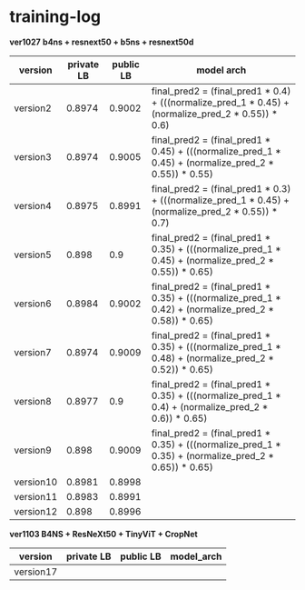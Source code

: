 # training-log

**ver1027** **b4ns + resnext50 + b5ns + resnext50d**

| version   | private LB | public LB | model arch                                                   |
| --------- | ---------- | --------- | ------------------------------------------------------------ |
| version2  | 0.8974     | 0.9002    | final_pred2 = (final_pred1 * 0.4) + (((normalize_pred_1 * 0.45) + (normalize_pred_2 * 0.55)) * 0.6) |
| version3  | 0.8974     | 0.9005    | final_pred2 = (final_pred1 * 0.45) + (((normalize_pred_1 * 0.45) + (normalize_pred_2 * 0.55)) * 0.55) |
| version4  | 0.8975     | 0.8991    | final_pred2 = (final_pred1 * 0.3) + (((normalize_pred_1 * 0.45) + (normalize_pred_2 * 0.55)) * 0.7) |
| version5  | 0.898      | 0.9       | final_pred2 = (final_pred1 * 0.35) + (((normalize_pred_1 * 0.45) + (normalize_pred_2 * 0.55)) * 0.65) |
| version6  | 0.8984     | 0.9002    | final_pred2 = (final_pred1 * 0.35) + (((normalize_pred_1 * 0.42) + (normalize_pred_2 * 0.58)) * 0.65) |
| version7  | 0.8974     | 0.9009    | final_pred2 = (final_pred1 * 0.35) + (((normalize_pred_1 * 0.48) + (normalize_pred_2 * 0.52)) * 0.65) |
| version8  | 0.8977     | 0.9       | final_pred2 = (final_pred1 * 0.35) + (((normalize_pred_1 * 0.4) + (normalize_pred_2 * 0.6)) * 0.65) |
| version9  | 0.898      | 0.9009    | final_pred2 = (final_pred1 * 0.35) + (((normalize_pred_1 * 0.35) + (normalize_pred_2 * 0.65)) * 0.65) |
| version10 | 0.8981     | 0.8998    |                                                              |
| version11 | 0.8983     | 0.8991    |                                                              |
| version12 | 0.898      | 0.8996    |                                                              |



**ver1103 B4NS + ResNeXt50 + TinyViT + CropNet**

| version   | private LB | public LB | model_arch |
| --------- | ---------- | --------- | ---------- |
| version17 |            |           |            |

